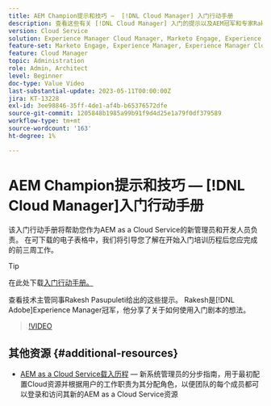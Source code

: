 ```yaml
---
title: AEM Champion提示和技巧 —  [!DNL Cloud Manager] 入门行动手册
description: 查看这些有关 [!DNL Cloud Manager] 入门的提示以及AEM冠军和专家Rakesh Pasupuleti的入门剧本。
version: Cloud Service
solution: Experience Manager Cloud Manager, Marketo Engage, Experience Manager
feature-set: Marketo Engage, Experience Manager, Experience Manager Cloud Manager
feature: Cloud Manager
topic: Administration
role: Admin, Architect
level: Beginner
doc-type: Value Video
last-substantial-update: 2023-05-11T00:00:00Z
jira: KT-13228
exl-id: 3ee98846-35ff-4de1-af4b-b65376572dfe
source-git-commit: 1205848b1985a99b91f9d4d25e1a79f0df379589
workflow-type: tm+mt
source-wordcount: '163'
ht-degree: 1%

---
```


# AEM Champion提示和技巧 — [!DNL Cloud Manager]入门行动手册

该入门行动手册将帮助您作为AEM as a Cloud Service的新管理员和开发人员负责。 在可下载的电子表格中，我们将引导您了解在开始入门培训历程后您应完成的前三周工作。

>[!TIP]
>
>在此处下载[入门行动手册。](./assets/Cloud-Manager-for-AEM-as-a-Cloud-Service.xlsx)

查看技术主管同事Rakesh Pasupuleti给出的这些提示。 Rakesh是[!DNL Adobe]Experience Manager冠军，他分享了关于如何使用入门剧本的想法。

>[!VIDEO](https://video.tv.adobe.com/v/3419299?quality=12&learn=on)

## 其他资源 {#additional-resources}

* [AEM as a Cloud Service载入历程](https://experienceleague.adobe.com/docs/experience-manager-cloud-service/content/onboarding/journey/overview.html) — 新系统管理员的分步指南，用于最初配置Cloud资源并根据用户的工作职责为其分配角色，以便团队的每个成员都可以登录和访问其新的AEM as a Cloud Service资源
